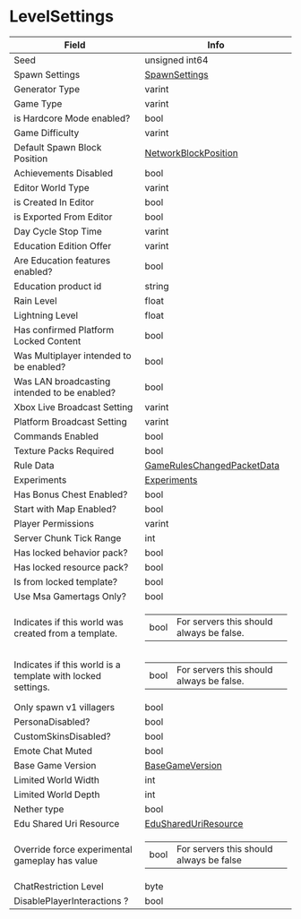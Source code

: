 # LevelSettings

<table><thead><tr><th>Field</th><th>Info</th></tr></thead><tbody>
<tr><td>Seed</td><td>unsigned int64</td></tr>
<tr><td>Spawn Settings</td><td><a href="../types/SpawnSettings.md">SpawnSettings</a></td></tr>
<tr><td>Generator Type</td><td>varint</td></tr>
<tr><td>Game Type</td><td>varint</td></tr>
<tr><td>is Hardcore Mode enabled?</td><td>bool</td></tr>
<tr><td>Game Difficulty</td><td>varint</td></tr>
<tr><td>Default Spawn Block Position</td><td><a href="../types/NetworkBlockPosition.md">NetworkBlockPosition</a></td></tr>
<tr><td>Achievements Disabled</td><td>bool</td></tr>
<tr><td>Editor World Type</td><td>varint</td></tr>
<tr><td>is Created In Editor</td><td>bool</td></tr>
<tr><td>is Exported From Editor</td><td>bool</td></tr>
<tr><td>Day Cycle Stop Time</td><td>varint</td></tr>
<tr><td>Education Edition Offer</td><td>varint</td></tr>
<tr><td>Are Education features enabled?</td><td>bool</td></tr>
<tr><td>Education product id</td><td>string</td></tr>
<tr><td>Rain Level</td><td>float</td></tr>
<tr><td>Lightning Level</td><td>float</td></tr>
<tr><td>Has confirmed Platform Locked Content</td><td>bool</td></tr>
<tr><td>Was Multiplayer intended to be enabled?</td><td>bool</td></tr>
<tr><td>Was LAN broadcasting intended to be enabled?</td><td>bool</td></tr>
<tr><td>Xbox Live Broadcast Setting</td><td>varint</td></tr>
<tr><td>Platform Broadcast Setting</td><td>varint</td></tr>
<tr><td>Commands Enabled</td><td>bool</td></tr>
<tr><td>Texture Packs Required</td><td>bool</td></tr>
<tr><td>Rule Data</td><td><a href="../types/GameRulesChangedPacketData.md">GameRulesChangedPacketData</a></td></tr>
<tr><td>Experiments</td><td><a href="../types/Experiments.md">Experiments</a></td></tr>
<tr><td>Has Bonus Chest Enabled?</td><td>bool</td></tr>
<tr><td>Start with Map Enabled?</td><td>bool</td></tr>
<tr><td>Player Permissions</td><td>varint</td></tr>
<tr><td>Server Chunk Tick Range</td><td>int</td></tr>
<tr><td>Has locked behavior pack?</td><td>bool</td></tr>
<tr><td>Has locked resource pack?</td><td>bool</td></tr>
<tr><td>Is from locked template?</td><td>bool</td></tr>
<tr><td>Use Msa Gamertags Only?</td><td>bool</td></tr>
<tr><td>Indicates if this world was created from a template.</td><td><table><tbody><tr><td>bool</td><td>For servers this should always be false.</td></tr></tbody></table></td></tr>
<tr><td>Indicates if this world is a template with locked settings.</td><td><table><tbody><tr><td>bool</td><td>For servers this should always be false.</td></tr></tbody></table></td></tr>
<tr><td>Only spawn v1 villagers</td><td>bool</td></tr>
<tr><td>PersonaDisabled?</td><td>bool</td></tr>
<tr><td>CustomSkinsDisabled?</td><td>bool</td></tr>
<tr><td>Emote Chat Muted</td><td>bool</td></tr>
<tr><td>Base Game Version</td><td><a href="../types/BaseGameVersion.md">BaseGameVersion</a></td></tr>
<tr><td>Limited World Width</td><td>int</td></tr>
<tr><td>Limited World Depth</td><td>int</td></tr>
<tr><td>Nether type</td><td>bool</td></tr>
<tr><td>Edu Shared Uri Resource</td><td><a href="../types/EduSharedUriResource.md">EduSharedUriResource</a></td></tr>
<tr><td>Override force experimental gameplay has value</td><td><table><tbody><tr><td>bool</td><td>For servers this should always be false</td></tr></tbody></table></td></tr>
<tr><td>ChatRestriction Level</td><td>byte</td></tr>
<tr><td>DisablePlayerInteractions ?</td><td>bool</td></tr>
</tbody></table>